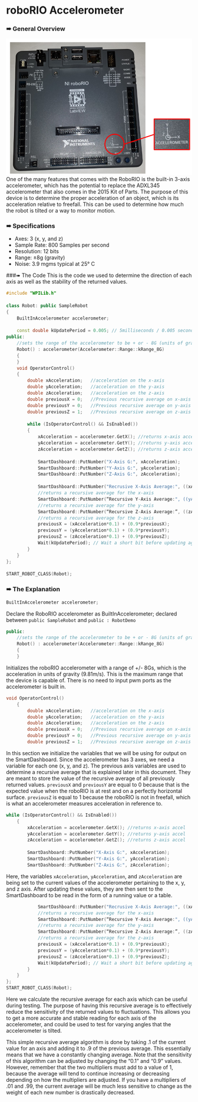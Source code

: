 # roboRIO Accelerometer
### ➠ General Overview
![](roborio_acc.png)
One of the many features that comes with the RoboRIO is the built-in 3-axis accelerometer, which has the potential to replace the ADXL345 accelerometer that also comes in the 2015 Kit of Parts. The purpose of this device is to determine the proper acceleration of an object, which is its acceleration relative to freefall. This can be used to determine how much the robot is tilted or a way to monitor motion.

### ➠ Specifications
* Axes: 3 (x, y, and z)
* Sample Rate: 800 Samples per second
* Resolution: 12 bits
* Range: ±8g (gravity)
* Noise: 3.9 mgms typical at 25° C


###➠ The Code
This is the code we used to determine the direction of each axis as well as the stability of the returned values.

```c++
#include "WPILib.h"

class Robot: public SampleRobot
{
	BuiltInAccelerometer accelerometer;

	const double kUpdatePeriod = 0.005; // 5milliseconds / 0.005 seconds.
public:
	//sets the range of the accelerometer to be + or - 8G (units of gravity)
	Robot() : accelerometer(Accelerometer::Range::kRange_8G)
	{
	}
	void OperatorControl()
	{
		double xAcceleration;	//acceleration on the x-axis
		double yAcceleration;	//acceleration on the y-axis	
		double zAcceleration;	//acceleration on the z-axis
		double previousX = 0;	//Previous recursive average on x-axis
		double previousY = 0;	//Previous recursive average on y-axis
		double previousZ = 1;	//Previous recursive average on z-axis

		while (IsOperatorControl() && IsEnabled())
		{
			xAcceleration = accelerometer.GetX(); //returns x-axis accel
			yAcceleration = accelerometer.GetY(); //returns y-axis accel
			zAcceleration = accelerometer.GetZ(); //returns z-axis accel

			SmartDashboard::PutNumber("X-Axis G:", xAcceleration);
			SmartDashboard::PutNumber("Y-Axis G:", yAcceleration);
			SmartDashboard::PutNumber("Z-Axis G:", zAcceleration);

			SmartDashboard::PutNumber("Recrusive X-Axis Average:", ((xAcceleration*0.1) + (0.9*previousX)));
			//returns a recursive average for the x-axis
			SmartDashboard::PutNumber(“Recursive Y-Axis Average:", ((yAcceleration*0.1) + (0.9*previousY)));
			//returns a recursive average for the y-axis
			SmartDashboard::PutNumber(“Recursive Z-Axis Average:”, ((zAcceleration*0.1) + (0.9*previousZ)));
			//returns a recursive average for the z-axis
			previousX = (xAcceleration*0.1) + (0.9*previousX);
			previousY = (yAcceleration*0.1) + (0.9*previousY);
			previousZ = (zAcceleration*0.1) + (0.9*previousZ);
			Wait(kUpdatePeriod); // Wait a short bit before updating again
		}
	}
};

START_ROBOT_CLASS(Robot);
```

### ➠ The Explanation
```c++
BuiltInAccelerometer accelerometer;
```

Declare the RoboRIO accelerometer as BuiltInAccelerometer;  declared between `public SampleRobot` and `public : RobotDemo`

```c++
public:
	//sets the range of the accelerometer to be + or - 8G (units of gravity)
	Robot() : accelerometer(Accelerometer::Range::kRange_8G)
	{
	}
```

Initializes the roboRIO accelerometer with a range of +/- 8Gs, which is the acceleration in units of gravity (9.81m/s). This is the maximum range that the device is capable of. There is no need to input pwm ports as the accelerometer is built in.

```c++
void OperatorControl()
	{
		double xAcceleration;	//acceleration on the x-axis
		double yAcceleration;	//acceleration on the y-axis	
		double zAcceleration;	//acceleration on the z-axis
		double previousX = 0;	//Previous recursive average on x-axis
		double previousY = 0;	//Previous recursive average on y-axis
		double previousZ = 1;	//Previous recursive average on z-axis
```

In this section we initialize the variables that we will be using for output on the SmartDashboard. Since the accelerometer has 3 axes, we need a variable for each one (x, y, and z). The previous axis variables are used to determine a recursive average that is explained later in this document. They are meant to store the value of the recursive average of all previously returned values. `previousX` and `previousY` are equal to 0 because that is the expected value when the roboRIO is at rest and on a perfectly horizontal surface. `previousZ` is equal to 1 because the roboRIO is not in freefall, which is what an accelerometer measures acceleration in reference to.

```c++
while (IsOperatorControl() && IsEnabled())
	{
		xAcceleration = accelerometer.GetX(); //returns x-axis accel
		yAcceleration = accelerometer.GetY(); //returns y-axis accel
		zAcceleration = accelerometer.GetZ(); //returns z-axis accel

		SmartDashboard::PutNumber("X-Axis G:", xAcceleration);
		SmartDashboard::PutNumber("Y-Axis G:", yAcceleration);
		SmartDashboard::PutNumber("Z-Axis G:", zAcceleration);
```

Here, the variables `xAcceleration`, `yAcceleration`, and `zAcceleration` are being set to the current values of the accelerometer pertaining to the x, y, and z axis. After updating these values, they are then sent to the SmartDashboard to be read in the form of a running value or a table.
```c++
            SmartDashboard::PutNumber("Recrusive X-Axis Average:", ((xAcceleration*0.1) + (0.9*previousX)));
			//returns a recursive average for the x-axis
			SmartDashboard::PutNumber(“Recursive Y-Axis Average:", ((yAcceleration*0.1) + (0.9*previousY)));
			//returns a recursive average for the y-axis
			SmartDashboard::PutNumber(“Recursive Z-Axis Average:”, ((zAcceleration*0.1) + (0.9*previousZ)));
			//returns a recursive average for the z-axis
			previousX = (xAcceleration*0.1) + (0.9*previousX);
			previousY = (yAcceleration*0.1) + (0.9*previousY);
			previousZ = (zAcceleration*0.1) + (0.9*previousZ);
			Wait(kUpdatePeriod); // Wait a short bit before updating again
        }
	}
};
START_ROBOT_CLASS(Robot);
```

Here we calculate the recursive average for each axis which can be useful during testing. The purpose of having this recursive average is to effectively reduce the sensitivity of the returned values to fluctuations. This allows you to get a more accurate and stable reading for each axis of the accelerometer, and could be used to test for varying angles that the accelerometer is tilted.

This simple recursive average algorithm is done by taking .1 of the current value for an axis and adding it to .9 of the previous average. This essentially means that we have a constantly changing average. Note that the sensitivity of this algorithm can be adjusted by changing the “0.1” and “0.9” values. However, remember that the two multipliers must add to a value of 1, because the average will tend to continue increasing or decreasing depending on how the multipliers are adjusted. If you have a multipliers of .01 and .99, the current average will be much less sensitive to change as the weight of each new number is drastically decreased.

